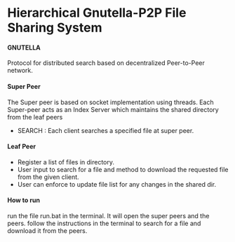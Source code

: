 # Hierarchical Gnutella-P2P File Sharing System

#### GNUTELLA 
Protocol for distributed search based on decentralized Peer-to-Peer network. 

#### Super Peer
The Super peer is based on socket implementation using threads. Each Super-peer acts as an Index Server which maintains the shared directory from the leaf peers

*	SEARCH : Each client searches a specified file at super peer.


#### Leaf Peer
*	Register a list of files in directory.
*	User input to search for a file and method to download the requested file from the given client. 
* 	User can enforce to update file list for any changes in the shared dir.  

#### How to run 
run the file run.bat in the terminal. It will open the super peers and the peers.
follow the instructions in the terminal to search for a file and download it from the peers.
